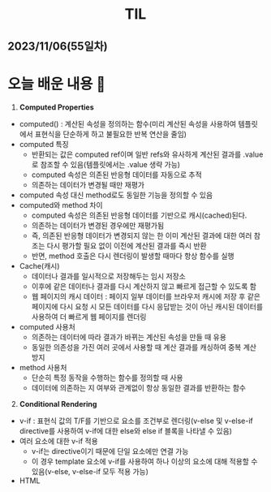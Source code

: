 # <center>TIL<center>
## 2023/11/06(55일차)

# 오늘 배운 내용 :memo:

1. **Computed Properties**
  - computed() : 계산된 속성을 정의하는 함수(미리 계산된 속성을 사용하여 템플릿에서 표현식을 단순하게 하고 불필요한 반복 연산을 줄임)
  - computed 특징
    - 반환되는 값은 computed ref이며 일반 refs와 유사하게 계산된 결과를 .value로 참조할 수 있음(템플릿에서는 .value 생략 가능)
    - computed 속성은 의존된 반응형 데이터를 자동으로 추적
    - 의존하는 데이터가 변경될 때만 재평가
  - computed 속성 대신 method로도 동일한 기능을 정의할 수 있음
  - computed와 method 차이
    - computed 속성은 의존된 반응형 데이터를 기반으로 캐시(cached)된다.
    - 의존하는 데이터가 변경된 경우에만 재평가됨
    - 즉, 의존된 반응형 데이터가 변경되지 않는 한 이미 계산된 결과에 대한 여러 참조는 다시 평가할 필요 없이 이전에 계산된 결과를 즉시 반환
    - 반면, method 호출은 다시 렌더링이 발생할 때마다 항상 함수를 실행
  - Cache(캐시)
    - 데이터나 결과를 일시적으로 저장해두는 임시 저장소
    - 이후에 같은 데이터나 결과를 다시 계산하지 않고 빠르게 접근할 수 있도록 함
    - 웹 페이지의 캐시 데이터 : 페이지 일부 데이터를 브라우저 캐시에 저장 후 같은 페이지에 다시 요청 시 모든 데이터를 다시 응답받는 것이 아닌 캐시된 데이터를 사용하여 더 빠르게 웹 페이지를 렌더링
  - computed 사용처
    - 의존하는 데이터에 따라 결과가 바뀌는 계산된 속성을 만들 때 유용
    - 동일한 의존성을 가진 여러 곳에서 사용할 때 계산 결과를 캐싱하여 중복 계산 방지
  - method 사용처
    - 단순히 특정 동작을 수행하는 함수를 정의할 때 사용
    - 데이터에 의존하는 지 여부와 관계없이 항상 동일한 결과를 반환하는 함수

2. **Conditional Rendering**
  - v-if : 표현식 값의 T/F를 기반으로 요소를 조건부로 렌더링(v-else 및 v-else-if directive를 사용하여 v-if에 대한 else와 else if 블록을 나타낼 수 있음)
  - 여러 요소에 대한 v-if 적용
    - v-if는 directive이기 때문에 단일 요소에만 연결 가능
    - 이 경우 template 요소에 v-if를 사용하여 하나 이상의 요소에 대해 적용할 수 있음(v-else, v-else-if 모두 적용 가능)
  - HTML <template> element
    - 페이지가 로드될 때 렌더링되지 않지만 JavaScript를 사용하여 나중에 문서에서 사용할 수 있도록 하는 HTML을 보유하기 위한 메커니즘
    - 보이지 않는 wrapper 역할
  - v-show : 표현식 값의 T/F를 기반으로 요소의 가시성을 전환
    - v-show 요소는 항상 렌더링되어 DOM에 남아있음(CSS display 속성만 전환)
  - v-if와 v-show 비교
    - v-if(Cheap initial load, expensive toggle)
      - 초기 조건이 false인 경우 아무 작업도 수행하지 않음
      - 토글 비용이 높음
    - v-show(Expensive initial load, cheap toggle)
      - 초기 조건에 관계없이 항상 렌더링
      - 초기 렌더링 비용이 더 높음
    - 무언가를 매우 자주 전환해야 하는 경우에는 v-show를, 실행 중에 조건이 변경되지 않는 경우에는 v-if를 권장
  - v-for : 소스 데이터를 기반으로 요소 또는 템플릿 블록을 여러 번 렌더링
    - alias in expression 형식의 특수 구문을 사용하여 반복되는 현재 요소에 대한 별칭(alias)을 제공
    - 인덱스(객체에서는 키)에 대한 별칭을 지정할 수 있음
    - template 요소에 v-for를 사용하여 하나 이상의 요소에 대해 반복 렌더링할 수 있음
    - 각 v-for 범위는 상위 범위에 접근할 수 있음
    - 반드시 v-for와 key를 함께 사용해야한다.(내부 컴포넌트 상태를 일관되게 유지, 데이터의 예측 가능한 행동을 유지(Vue 내부 동작 관련))
    - key는 반드시 각 요소에 대한 고유한 값을 나타낼 수 있는 식별자여야 한다.
    - 동일한 v-for와 v-if를 함께 사용하지 않는다(동일한 요소에서 v-if가 v-for보다 우선순위가 더 높기 때문, v-if 조건은 v-for 범위의 변수에 접근할 수 없음)

3. **Watchers**
  - watch() : 반응형 데이터를 감시하고, 감시하는 데이터가 변경되면 콜백 함수를 호출
  - watch 구조
    - watch(variable, (newValue, oldValue) => {})
    - variable : 감시하는 변수
    - newValue : 감시하는 변수가 변화된 값, 콜백 함수의 첫 번째 인자
    - oldValue : 콜백 함수의 두 번째 인자
  - computed & watchers
    - 공통점 : 데이터의 변화를 감지하고 처리, 모두 의존(감시)하는 원본 데이터를 직접 변경하지 않음
    - computed
      - 동작 : 의존하는 데이터 속성의 계산된 값을 반환
      - 사용 목적 : 템플릿 내에서 사용되는 데이터 연산용
      - 사용 예시 : 연산된 길이, 필터링된 목록 계산 등
    - watchers
      - 동작 : 특정 데이터 속성의 변화를 감시하고 작업을 수행
      - 사용 목적 : 데이터 변경에 따른 특정 작업 처리용
      - 사용 예시 : 비동기 API 요청, 연관 데이터 업데이트 등

4. **Lifecycle Hooks**
  - Vue 인스턴스의 생애주기 동안 특정 시점에 실행되는 함수(개발자가 특정 단계에서 의도하는 로직이 실행될 수 있도록 함)
  - 특징
    - Vue는 Lifecycle Hooks에 등록된 콜백 함수들을 인스턴스와 자동으로 연결함
    - 이렇게 동작하려면 hooks 함수들은 반드시 동기적으로 작성되어야 함
    - 인스턴스의 생애 주기의 여러 단계에서 호출되는 다른 hooks도 있으며, 가장 일반적으로 사용되는 것은 onMounted, onUpdated, onUnmounted

5. **Vue Style Guide**
  - Vue의 스타일 가이드 규칙은 우선순위에 따라 4가지 범주로 나눔
  - 규칙 범주
    - 우선순위 A : 필수(Essential), 오류를 방지하는 데 도움이 되므로 어떤 경우에도 규칙을 학습하고 준수
    - 우선순위 B : 적극 권장(Strongly Recommended), 가독성 및 개발자 경험을 향상시킴 / 규칙을 어겨도 코드는 여전히 실행되겠지만, 정당한 사유가 있어야 규칙을 위반할 수 있음
    - 우선순위 C : 권장(Recommended), 일관성을 보장하도록 임의의 선택을 할 수 있음
    - 우선순위 D : 주의 필요(Use with Caution), 잠재적 위험 특성을 고려함

6. **참고**
  - computed의 반환 값은 변경하지 말 것
    - computed의 반환 값은 의존하는 데이터의 파생된 값
    - 일종의 snapshot이며 의존하는 데이터가 변경될 때마다 새 snapshot이 생성됨
    - snapshot을 변경하는 것은 의미가 없으므로 계산된 반환 값은 읽기 전용으로 취급되어야 하며 변경되어서는 안됨
    - 대신 새 값을 얻기 위해서는 의존하는 데이터를 업데이트해야함.
  - computed 사용 시 원본 배열을 변경하지 말 것
    - computed에서 reverse() 및 sort() 사용 시 원본 배열을 변경하지 때문에 복사본을 만들어서 진행해야 함
  - 배열의 인덱스를 v-for의 key로 사용하지 말 것
    - 인덱스는 식별자가 아닌 배열의 항목 위치만 나타내기 때문에 Vue가 DOM을 변경할 때(끝이 아닌 위치에 새 항목이 배열에 삽입되면) 여러 컴포넌트 간 데이터 공유 시 문제가 발생
    - 직접 고유한 값을 만들어내는 메서드를 만들거나 외부 라이브러리 등을 활용하는 등 식별자 역할을 할 수 있는 값을 만들어 사용
  - 원본 배열 수정
    - Vue는 반응형 배열의 변경 메서드가 호출되는 것을 감지하여, 필요한 업데이트를 발생시킴
    - push(), pop(), shift(), unshift(), splice(), sort(), reverse()
  - 배열 교체
    - 원본 배열을 수정하지 않고 항상 새 배열을 반환
    - filter(), concat(), slice()